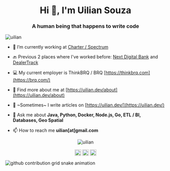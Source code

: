 <h1 align="center">Hi 👋, I'm Uilian Souza</h1>
<h3 align="center">A human being that happens to write code</h3>
<p align="left"> <img src="https://komarev.com/ghpvc/?username=uilian" alt="uilian" /> </p>

- 🔭 I’m currently working at [Charter / Spectrum](https://corporate.charter.com/)

- 🔙 Previous 2 places where I've worked before: [Next Digital Bank](https://next.me/) and [DealerTrack](https://us.dealertrack.com/)

- 💻 My current employer is ThinkBRQ / BRQ [https://thinkbrq.com](https://brq.com/)

- 👨‍ Find more about me at [https://uilian.dev/about](https://uilian.dev/about)

- 📝 ~Sometimes~ I write articles on [https://uilian.dev/](https://uilian.dev/)

- 💬 Ask me about **Java, Python, Docker, Node.js, Go, ETL / BI, Databases, Geo Spatial**

- 📫 How to reach me **uilian[at]gmail.com**

<p align="center"><img src="https://github-readme-stats.vercel.app/api?username=uilian&hide=contribs&show_icons=true" alt="uilian" /> </p>

<p align="center">
<a href="https://twitter.com/uilian" target="blank"><img align="center" src="https://cdn.jsdelivr.net/npm/simple-icons@3.0.1/icons/twitter.svg" alt="uilian" height="20" width="20" /></a>
<a href="https://linkedin.com/in/uilian" target="blank"><img align="center" src="https://cdn.jsdelivr.net/npm/simple-icons@3.0.1/icons/linkedin.svg" alt="uilian" height="20" width="20" /></a>
<a href="https://stackoverflow.com/users/619530/uilian?tab=profile" target="blank"><img align="center" src="https://cdn.jsdelivr.net/npm/simple-icons@3.0.1/icons/stackoverflow.svg" alt="uilian" height="20" width="20" /></a>   
</p>

![github contribution grid snake animation](https://raw.githubusercontent.com/uilian/workflow_testing/output/github-contribution-grid-snake-dark.svg)
